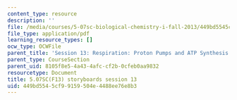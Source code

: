 ```yaml
---
content_type: resource
description: ''
file: /media/courses/5-07sc-biological-chemistry-i-fall-2013/449bd5545cf99159504e4488ee76e8b3_sb_session13.pdf
file_type: application/pdf
learning_resource_types: []
ocw_type: OCWFile
parent_title: 'Session 13: Respiration: Proton Pumps and ATP Synthesis'
parent_type: CourseSection
parent_uid: 8105f8e5-4a43-4afc-cf2b-0cfeb0aa9832
resourcetype: Document
title: 5.07SC(F13) storyboards session 13
uid: 449bd554-5cf9-9159-504e-4488ee76e8b3
---
```

